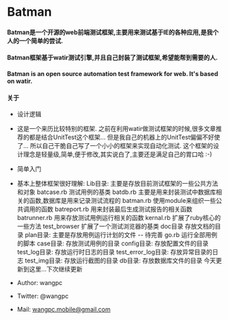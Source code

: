Batman
======

#### Batman是一个开源的web前端测试框架,主要用来测试基于IE的各种应用,是我个人的一个简单的尝试.
#### Batman框架基于watir测试引擎,并且自己封装了测试框架,希望能帮到需要的人.
#### Batman is an open source automation test framework for web. It's based on watir.
#### 关于
- 设计逻辑
- 
    这是一个来历比较特别的框架.
    之前在利用watir做测试框架的时候,很多文章推荐的都是结合UnitTest这个框架...
    但是我自己的机器上的UnitTest偏偏不好使了...
    所以自己干脆自己写了一个小小的框架来实现自动化测试.
    这个框架的设计理念是轻量级,简单,便于修改,其实说白了,主要还是满足自己的胃口哈 :-)

- 简单入门
- 
    基本上整体框架很好理解: 
        Lib目录: 主要是存放目前测试框架的一些公共方法和对象
            batcase.rb      测试用例的基类
            batdb.rb        主要是用来封装测试中数据库相关的函数,数据库是用来记录测试流程的
            batman.rb       使用module来组织一些公共调用的函数
            batreport.rb    用来封装最后生成测试报告的相关函数
            batrunner.rb    用来存放测试用例运行相关的函数
            kernal.rb       扩展了ruby核心的一些方法
            test_browser    扩展了一个测试浏览器的基类
            doc目录         存放文档的目录
        plan目录: 主要是存放用例运行计划的文件 -- 待完善
            go.rb           运行全部用例的脚本
        case目录: 存放测试用例的目录
        config目录: 存放配置文件的目录
        test_log目录: 存放运行时日志的目录
        test_error_log目录: 存放异常目录的日志
        test_img目录: 存放运行截图的目录
        db目录: 存放数据库文件的目录
    今天更新到这里...下次继续更新

- Author: wangpc
- Twitter: @wangpc
- Mail: wangpc.mobile@gmail.com
 

